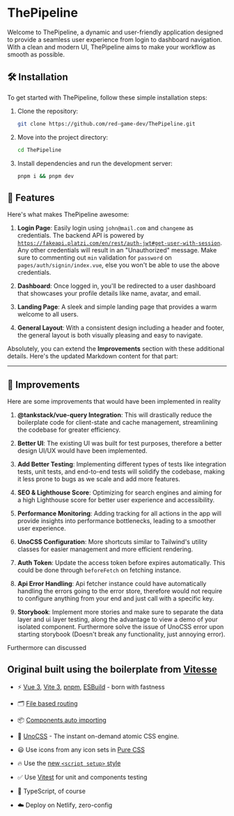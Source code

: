 # ThePipeline

Welcome to ThePipeline, a dynamic and user-friendly application designed to provide a seamless user experience from login to dashboard navigation. With a clean and modern UI, ThePipeline aims to make your workflow as smooth as possible.

## 🛠 Installation

To get started with ThePipeline, follow these simple installation steps:

1. Clone the repository:

    ```bash
    git clone https://github.com/red-game-dev/ThePipeline.git
    ```

2. Move into the project directory:

    ```bash
    cd ThePipeline
    ```

3. Install dependencies and run the development server:

    ```bash
    pnpm i && pnpm dev
    ```

## 🌟 Features

Here's what makes ThePipeline awesome:

1. **Login Page**: Easily login using `john@mail.com` and `changeme` as credentials. The backend API is powered by [`https://fakeapi.platzi.com/en/rest/auth-jwt#get-user-with-session`](https://fakeapi.platzi.com/en/rest/auth-jwt#get-user-with-session). Any other credentials will result in an "Unauthorized" message. Make sure to commenting out `min` validation for `password` on `pages/auth/signin/index.vue`, else you won't be able to use the above credentials.

2. **Dashboard**: Once logged in, you'll be redirected to a user dashboard that showcases your profile details like name, avatar, and email.

3. **Landing Page**: A sleek and simple landing page that provides a warm welcome to all users.

4. **General Layout**: With a consistent design including a header and footer, the general layout is both visually pleasing and easy to navigate.

Absolutely, you can extend the **Improvements** section with these additional details. Here's the updated Markdown content for that part:

---

## 🚀 Improvements

Here are some improvements that would have been implemented in reality

1. **@tankstack/vue-query Integration**: This will drastically reduce the boilerplate code for client-state and cache management, streamlining the codebase for greater efficiency.

2. **Better UI**: The existing UI was built for test purposes, therefore a better design UI/UX would have been implemented.

3. **Add Better Testing**: Implementing different types of tests like integration tests, unit tests, and end-to-end tests will solidify the codebase, making it less prone to bugs as we scale and add more features.

4. **SEO & Lighthouse Score**: Optimizing for search engines and aiming for a high Lighthouse score for better user experience and accessibility.

5. **Performance Monitoring**: Adding tracking for all actions in the app will provide insights into performance bottlenecks, leading to a smoother user experience.

6. **UnoCSS Configuration**: More shortcuts similar to Tailwind's utility classes for easier management and more efficient rendering.

7. **Auth Token**: Update the access token before expires automatically. This could be done through `beforeFetch` on fetching instance.

8. **Api Error Handling**: Api fetcher instance could have automatically handling the errors going to the error store, therefore would not require to configure anything from your end and just call with a specific key.

9. **Storybook**: Implement more stories and make sure to separate the data layer and ui layer testing, along the advantage to view a demo of your isolated component. Furthermore solve the issue of UnoCSS error upon starting storybook (Doesn't break any functionality, just annoying error).

Furthermore can discussed

## Original built using the boilerplate from <a href="https://github.com/antfu/vitesse">Vitesse</a>

- ⚡️ [Vue 3](https://github.com/vuejs/core), [Vite 3](https://github.com/vitejs/vite), [pnpm](https://pnpm.io/), [ESBuild](https://github.com/evanw/esbuild) - born with fastness

- 🗂 [File based routing](./src/pages)

- 📦 [Components auto importing](./src/components)

- 🎨 [UnoCSS](https://github.com/antfu/unocss) - The instant on-demand atomic CSS engine.

- 😃 Use icons from any icon sets in [Pure CSS](https://github.com/antfu/unocss/tree/main/packages/preset-icons)

- 🔥 Use the [new `<script setup>` style](https://github.com/vuejs/rfcs/pull/227)

- ✅ Use [Vitest](http://vitest.dev/) for unit and components testing

- 🦾 TypeScript, of course

- ☁️ Deploy on Netlify, zero-config
